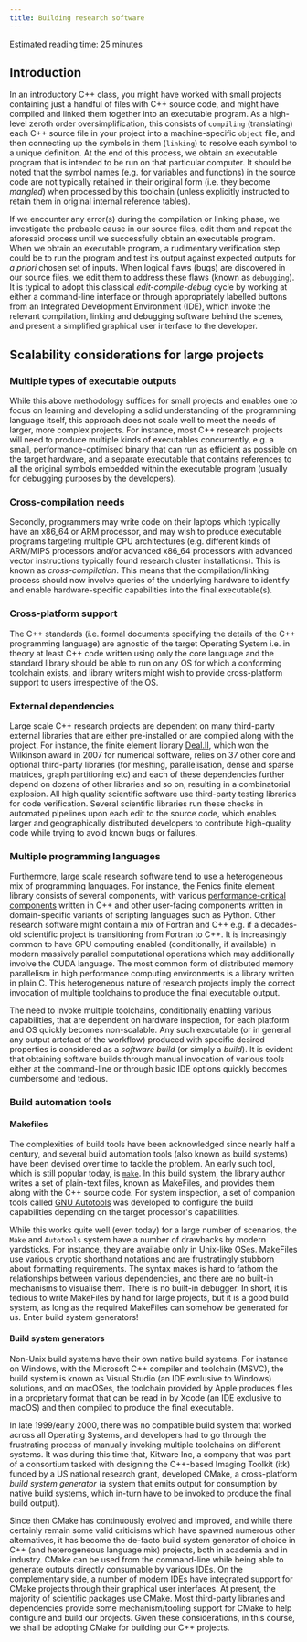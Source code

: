 ```yaml
---
title: Building research software
---
```


Estimated reading time: 25 minutes

## Introduction

In an introductory C++ class, you might have worked with small projects containing just a handful of files with C++ source code, and might have compiled and linked them together into an executable program.
As a high-level zeroth order oversimplification, this consists of `compiling` (translating) each C++ source file in your project into a machine-specific `object` file, and then connecting up the symbols in them (`linking`) to resolve each symbol to a unique definition.
At the end of this process, we obtain an executable program that is intended to be run on that particular computer.
It should be noted that the symbol names (e.g. for variables and functions) in the source code are not typically retained in their original form (i.e. they become *mangled*) when processed by this toolchain (unless explicitly instructed to retain them in original internal reference tables).

If we encounter any error(s) during the compilation or linking phase, we investigate the probable cause in our source files, edit them and repeat the aforesaid process until we successfully obtain an executable program.
When we obtain an executable program, a rudimentary verification step could be to run the program and test its output against expected outputs for *a priori* chosen set of inputs.
When logical flaws (bugs) are discovered in our source files, we edit them to address these flaws (known as `debugging`).
It is typical to adopt this classical *edit-compile-debug* cycle by working at either a command-line interface or through appropriately labelled buttons from an Integrated Development Environment (IDE), which invoke the relevant compilation, linking and debugging software behind the scenes, and present a simplified graphical user interface to the developer.

## Scalability considerations for large projects

### Multiple types of executable outputs

While this above methodology suffices for small projects and enables one to focus on learning and developing a solid understanding of the programming language itself, this approach does not scale well to meet the needs of larger, more complex projects.
For instance, most C++ research projects will need to produce multiple kinds of executables concurrently, e.g. a small, performance-optimised binary that can run as efficient as possible on the target hardware, and a separate executable that contains references to all the original symbols embedded within the executable program (usually for debugging purposes by the developers).

### Cross-compilation needs

Secondly, programmers may write code on their laptops which typically have an x86_64 or ARM processor, and may wish to produce executable programs targeting multiple CPU architectures (e.g. different kinds of ARM/MIPS processors and/or advanced x86_64 processors with advanced vector instructions typically found research cluster installations).
This is known as *cross-compilation*.
This means that the compilation/linking process should now involve queries of the underlying hardware to identify and enable hardware-specific capabilities into the final executable(s).

### Cross-platform support

The C++ standards (i.e. formal documents specifying the details of the C++ programming language) are agnostic of the target Operating System i.e. in theory at least C++ code written using only the core language and the standard library should be able to run on any OS for which a conforming toolchain exists, and library writers might wish to provide cross-platform support to users irrespective of the OS.

### External dependencies

Large scale C++ research projects are dependent on many third-party external libraries that are either pre-installed or are compiled along with the project.
For instance, the finite element library [Deal.II](https://dealii.org/), which won the Wilkinson award in 2007 for numerical software, relies on 37 other core and optional third-party libraries (for meshing, parallelisation, dense and sparse matrices, graph partitioning etc) and each of these dependencies further depend on dozens of other libraries and so on, resulting in a combinatorial explosion.
All high quality scientific software use third-party testing libraries for code verification.
Several scientific libraries run these checks in automated pipelines upon each edit to the source code, which enables larger and geographically distributed developers to contribute high-quality code while trying to avoid known bugs or failures.


### Multiple programming languages

Furthermore, large scale research software tend to use a heterogeneous mix of programming languages.
For instance, the Fenics finite element library consists of several components, with various [performance-critical components](https://github.com/FEniCS/dolfinx) written in C++ and other user-facing components written in domain-specific variants of scripting languages such as Python.
Other research software might contain a mix of Fortran and C++ e.g. if a decades-old scientific project is transitioning from Fortran to C++.
It is increasingly common to have GPU computing enabled (conditionally, if available) in modern massively parallel computational operations which may additionally involve the CUDA language.
The most common form of distributed memory parallelism in high performance computing environments is a library written in plain C.
This heterogeneous nature of research projects imply the correct invocation of multiple toolchains to produce the final executable output.

The need to invoke multiple toolchains, conditionally enabling various capabilities, that are dependent on hardware inspection, for each platform and OS quickly becomes non-scalable.
Any such executable (or in general any output artefact of the workflow) produced with specific desired properties is considered as a *software build* (or simply a *build*).
It is evident that obtaining software builds through manual invocation of various tools either at the command-line or through basic IDE options quickly becomes cumbersome and tedious.

### Build automation tools

#### Makefiles

The complexities of build tools have been acknowledged since nearly half a century, and several build automation tools (also known as build systems) have been devised over time to tackle the problem.
An early such tool, which is still popular today, is [`make`](https://en.wikipedia.org/wiki/Make_(software)).
In this build system, the library author writes a set of plain-text files, known as MakeFiles, and provides them along with the C++ source code.
For system inspection, a set of companion tools called [GNU Autotools](https://en.wikipedia.org/wiki/GNU_Autotools) was developed to configure the build capabilities depending on the target processor's capabilities.

While this works quite well (even today) for a large number of scenarios, the `Make` and `Autotools` system have a number of drawbacks by modern yardsticks.
For instance, they are available only in Unix-like OSes. MakeFiles use various cryptic shorthand notations and are frustratingly stubborn about formatting requirements.
The syntax makes is hard to fathom the relationships between various dependencies, and there are no built-in mechanisms to visualise them.
There is no built-in debugger.
In short, it is tedious to write MakeFiles by hand for large projects, but it is a good build system, as long as the required MakeFiles can somehow be generated for us.
Enter build system generators!

#### Build system generators

Non-Unix build systems have their own native build systems.
For instance on Windows, with the Microsoft C++ compiler and toolchain (MSVC), the build system is known as Visual Studio (an IDE exclusive to Windows) solutions, and on macOSes, the toolchain provided by Apple produces files in a proprietary format that can be read in by Xcode (an IDE exclusive to macOS) and then compiled to produce the final executable.

In late 1999/early 2000, there was no compatible build system that worked across all Operating Systems, and developers had to go through the frustrating process of manually invoking multiple toolchains on different systems.
It was during this time that, Kitware Inc, a company that was part of a consortium tasked with designing the C++-based Imaging Toolkit (itk) funded by a US national research grant, developed CMake, a cross-platform *build system generator* (a system that emits output for consumption by native build systems, which in-turn have to be invoked to produce the final build output).

Since then CMake has continuously evolved and improved, and while there certainly remain some valid criticisms which have spawned numerous other alternatives, it has become the de-facto build system generator of choice in C++ (and heterogeneous language mix) projects, both in academia and in industry.
CMake can be used from the command-line while being able to generate outputs directly consumable by various IDEs.
On the complementary side, a number of modern IDEs have integrated support for CMake projects through their graphical user interfaces.
At present, the majority of scientific packages use CMake.
Most third-party libraries and dependencies provide some mechanism/tooling support for CMake to help configure and build our projects.
Given these considerations, in this course, we shall be adopting CMake for building our C++ projects.
